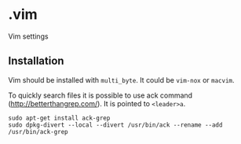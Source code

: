 .vim
====

Vim settings

## Installation

Vim should be installed with `multi_byte`. It could be `vim-nox` or `macvim`.

To quickly search files it is possible to use ack command
(http://betterthangrep.com/). It is pointed to `<leader>a`.

    sudo apt-get install ack-grep
    sudo dpkg-divert --local --divert /usr/bin/ack --rename --add /usr/bin/ack-grep

